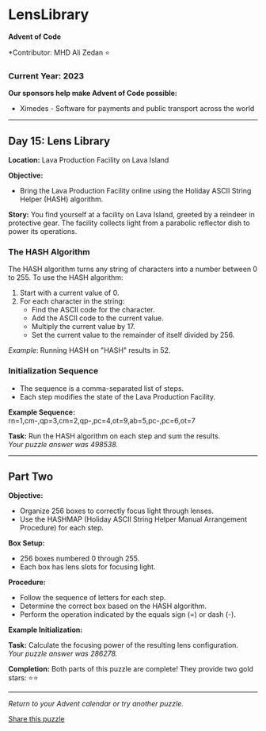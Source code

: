 # LensLibrary

**Advent of Code**  

*Contributor: MHD Ali Zedan ⭐

### Current Year: 2023

**Our sponsors help make Advent of Code possible:**
- Ximedes - Software for payments and public transport across the world

---

## Day 15: Lens Library

**Location:** Lava Production Facility on Lava Island

**Objective:**
- Bring the Lava Production Facility online using the Holiday ASCII String Helper (HASH) algorithm.

**Story:**
You find yourself at a facility on Lava Island, greeted by a reindeer in protective gear. The facility collects light from a parabolic reflector dish to power its operations.

### The HASH Algorithm
The HASH algorithm turns any string of characters into a number between 0 to 255. To use the HASH algorithm:
1. Start with a current value of 0.
2. For each character in the string:
   - Find the ASCII code for the character.
   - Add the ASCII code to the current value.
   - Multiply the current value by 17.
   - Set the current value to the remainder of itself divided by 256.

*Example*: Running HASH on "HASH" results in 52.

### Initialization Sequence
- The sequence is a comma-separated list of steps.
- Each step modifies the state of the Lava Production Facility.

**Example Sequence:**
rn=1,cm-,qp=3,cm=2,qp-,pc=4,ot=9,ab=5,pc-,pc=6,ot=7


**Task:**
Run the HASH algorithm on each step and sum the results.  
*Your puzzle answer was 498538.*

---

## Part Two

**Objective:**
- Organize 256 boxes to correctly focus light through lenses.
- Use the HASHMAP (Holiday ASCII String Helper Manual Arrangement Procedure) for each step.

**Box Setup:**
- 256 boxes numbered 0 through 255.
- Each box has lens slots for focusing light.

**Procedure:**
- Follow the sequence of letters for each step.
- Determine the correct box based on the HASH algorithm.
- Perform the operation indicated by the equals sign (=) or dash (-).

**Example Initialization:**



**Task:**
Calculate the focusing power of the resulting lens configuration.  
*Your puzzle answer was 286278.*

**Completion:**
Both parts of this puzzle are complete! They provide two gold stars: ⭐⭐

---

*Return to your Advent calendar or try another puzzle.*

[Share this puzzle](#)
